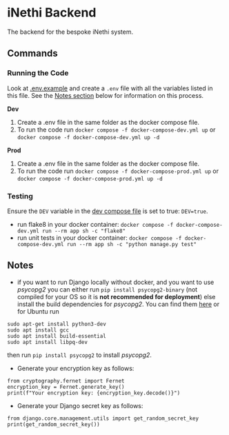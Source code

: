 # iNethi Backend
The backend for the bespoke iNethi system.

## Commands
### Running the Code
Look at [.env.example](.env.example) and create a `.env` file with all the variables listed in this file. See 
the [Notes section](#notes) below for information on this process.

**Dev**
1. Create a .env file in the same folder as the docker compose file.
2. To run the code run `docker compose -f docker-compose-dev.yml up` or `docker compose -f docker-compose-dev.yml up -d`

**Prod**
1. Create a .env file in the same folder as the docker compose file.
2. To run the code run `docker compose -f docker-compose-prod.yml up` or `docker compose -f docker-compose-prod.yml up -d`

### Testing
Ensure the `DEV` variable in the [dev compose file](docker-compose-dev.yml) is set to true: `DEV=true`.

* run flake8 in your docker container: `docker compose -f docker-compose-dev.yml run --rm app sh -c "flake8"`
* run unit tests in your docker container: `docker compose -f docker-compose-dev.yml run --rm app sh -c "python manage.py test"`

## Notes
* if you want to run Django locally without docker, and you want to use _psycopg2_ you can either run 
`pip install psycopg2-binary` (not compiled for your OS so it is **not recommended for deployment**) else install the
build dependencies for _psycopg2_. You can find them [here](https://www.psycopg.org/docs/install.html) or for Ubuntu run
```
sudo apt-get install python3-dev
sudo apt install gcc
sudo apt install build-essential
sudo apt install libpq-dev
```
then run `pip install psycopg2` to install _psycopg2_.
* Generate your encryption key as follows:
```
from cryptography.fernet import Fernet
encryption_key = Fernet.generate_key()
print(f"Your encryption key: {encryption_key.decode()}")
```

* Generate your Django secret key as follows:
```
from django.core.management.utils import get_random_secret_key
print(get_random_secret_key())
```


